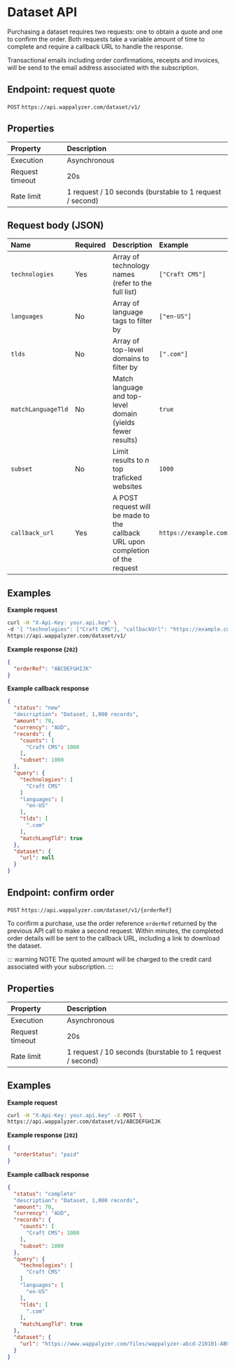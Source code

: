 # Dataset API

Purchasing a dataset requires two requests: one to obtain a quote and one to confirm the order. Both requests take a variable amount of time to complete and require a callback URL to handle the response.

Transactional emails including order confirmations, receipts and invoices, will be send to the email address associated with the subscription.


## Endpoint: request quote

`POST` `https://api.wappalyzer.com/dataset/v1/`


## Properties

| Property        | Description                                                                                                                      |
|:----------------|:-------------------------------------------------------- |
| Execution       | Asynchronous                                             |
| Request timeout | 20s                                                      |
| Rate limit      | 1 request / 10 seconds (burstable to 1 request / second) | 


## Request body (JSON)

| Name               | Required | Description                                                                    | Example               |
|:------------------ |:-------- |:------------------------------------------------------------------------------ |:--------------------- |
| `technologies`     | Yes      | Array of technology names (refer to the full list)                             | `["Craft CMS"]`       |
| `languages`        | No       | Array of language tags to filter by                                            | `["en-US"]`           |
| `tlds`             | No       | Array of top-level domains to filter by                                        | `[".com"]`            |
| `matchLanguageTld` | No       | Match language and top-level domain (yields fewer results)                     | `true`                |
| `subset`           | No       | Limit results to *n* top traficked websites                                    | `1000`                |
| `callback_url`     | Yes      | A POST request will be made to the callback URL upon completion of the request | `https://example.com` |


## Examples

**Example request**

``` sh
curl -H "X-Api-Key: your.api.key" \
-d '{ "technologies": ["Craft CMS"], "callbackUrl": "https://example.com" }' \
https://api.wappalyzer.com/dataset/v1/
```

**Example response (`202`)**

``` json
{
  "orderRef": "ABCDEFGHIJK"
}
```

**Example callback response**

``` json
{
  "status": "new"
  "description": "Dataset, 1,000 records",
  "amount": 70,
  "currency": "AUD",
  "records": {
    "counts": [
      "Craft CMS": 1000
    ],
    "subset": 1000
  },
  "query": {
    "technologies": [
      "Craft CMS"
    ]
    "languages": [
      "en-US"
    ],
    "tlds": [
      ".com"
    ],
    "matchLangTld": true
  },
  "dataset": {
    "url": null
  }
}
```


## Endpoint: confirm order

`POST` `https://api.wappalyzer.com/dataset/v1/{orderRef}`

To confirm a purchase, use the order reference `orderRef` returned by the previous API call to make a second request. Within minutes, the completed order details will be sent to the callback URL, including a link to download the dataset.

::: warning NOTE
The quoted amount will be charged to the credit card associated with your subscription.
:::


## Properties

| Property        | Description                                                                                                                      |
|:----------------|:-------------------------------------------------------- |
| Execution       | Asynchronous                                             |
| Request timeout | 20s                                                      |
| Rate limit      | 1 request / 10 seconds (burstable to 1 request / second) |


## Examples

**Example request**

``` sh
curl -H "X-Api-Key: your.api.key" -X POST \
https://api.wappalyzer.com/dataset/v1/ABCDEFGHIJK
```

**Example response (`202`)**

``` json
{
  "orderStatus": "paid"
}
```

**Example callback response**

``` json
{
  "status": "complete"
  "description": "Dataset, 1,000 records",
  "amount": 70,
  "currency": "AUD",
  "records": {
    "counts": [
      "Craft CMS": 1000
    ],
    "subset": 1000
  },
  "query": {
    "technologies": [
      "Craft CMS"
    ]
    "languages": [
      "en-US"
    ],
    "tlds": [
      ".com"
    ],
    "matchLangTld": true
  },
  "dataset": {
    "url": "https://www.wappalyzer.com/files/wappalyzer-abcd-210101-ABCDEFGHIJK.zip"
  }
}
```
